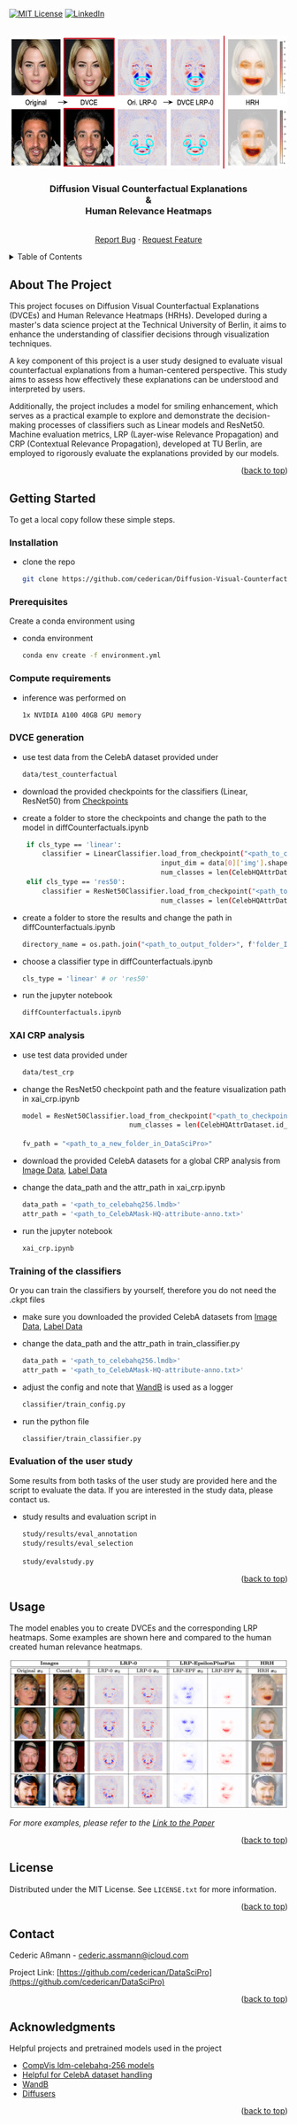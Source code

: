 <!-- Improved compatibility of back to top link: See: https://github.com/othneildrew/Best-README-Template/pull/73 -->
<a id="readme-top"></a>
<!--
*** Thanks for checking out the Best-README-Template. If you have a suggestion
*** that would make this better, please fork the repo and create a pull request
*** or simply open an issue with the tag "enhancement".
*** Don't forget to give the project a star!
*** Thanks again! Now go create something AMAZING! :D
-->



<!-- PROJECT SHIELDS -->
<!--
*** I'm using markdown "reference style" links for readability.
*** Reference links are enclosed in brackets [ ] instead of parentheses ( ).
*** See the bottom of this document for the declaration of the reference variables
*** for contributors-url, forks-url, etc. This is an optional, concise syntax you may use.
*** https://www.markdownguide.org/basic-syntax/#reference-style-links
-->
[![MIT License][license-shield]][license-url]
[![LinkedIn][linkedin-shield]][linkedin-url]



<!-- PROJECT LOGO -->
<br />
<div align="center">
  <a href="https://github.com/othneildrew/Best-README-Template">
    <img src="logos/headlineImage.png" alt="Logo" width="576" height="241">
  </a>

  <h3 align="center">Diffusion Visual Counterfactual Explanations <br> & <br> Human Relevance Heatmaps</h3>

  <p align="center">
    <br />
    <a href="https://github.com/cederican/DataSciPro/issues">Report Bug</a>
    ·
    <a href="https://github.com/cederican/DataSciPro/issues">Request Feature</a>
  </p>
</div>



<!-- TABLE OF CONTENTS -->
<details>
  <summary>Table of Contents</summary>
  <ol>
    <li>
      <a href="#about-the-project">About The Project</a>
      </ul>
    </li>
    <li>
      <a href="#getting-started">Getting Started</a>
      <ul>
        <li><a href="#prerequisites">Prerequisites</a></li>
        <li><a href="#installation">Installation</a></li>
        <li><a href="#compute-requirements">Compute requirements</a></li>
        <li><a href="#dvce-generation">DVCE generation</a></li>
        <li><a href="#xai-crp-analysis">XAI CRP analysis</a></li>
        <li><a href="#training-of-the-classifiers">Training of the classifiers</a></li>
        <li><a href="#evaluation-of-the-user-study">Evaluation of the user study</a></li>
      </ul>
    </li>
    <li><a href="#usage">Usage</a></li>
    <li><a href="#license">License</a></li>
    <li><a href="#contact">Contact</a></li>
    <li><a href="#acknowledgments">Acknowledgments</a></li>
  </ol>
</details>



<!-- ABOUT THE PROJECT -->
## About The Project

This project focuses on Diffusion Visual Counterfactual Explanations (DVCEs) and Human Relevance Heatmaps (HRHs). Developed during a master's data science project at the Technical University of Berlin, it aims to enhance the understanding of classifier decisions through visualization techniques.

A key component of this project is a user study designed to evaluate visual counterfactual explanations from a human-centered perspective. This study aims to assess how effectively these explanations can be understood and interpreted by users.

Additionally, the project includes a model for smiling enhancement, which serves as a practical example to explore and demonstrate the decision-making processes of classifiers such as Linear models and ResNet50. Machine evaluation metrics, LRP (Layer-wise Relevance Propagation) and CRP (Contextual Relevance Propagation), developed at TU Berlin, are employed to rigorously evaluate the explanations provided by our models.

<p align="right">(<a href="#readme-top">back to top</a>)</p>


<!-- GETTING STARTED -->
## Getting Started

To get a local copy follow these simple steps.

### Installation

* clone the repo
   ```sh
   git clone https://github.com/cederican/Diffusion-Visual-Counterfactual-Explanations.git
   ```

### Prerequisites

Create a conda environment using 
* conda environment
  ```sh
  conda env create -f environment.yml
  ```

### Compute requirements

* inference was performed on
   ```sh
   1x NVIDIA A100 40GB GPU memory
   ```

### DVCE generation

* use test data from the CelebA dataset provided under
   ```sh
   data/test_counterfactual
   ```

* download the provided checkpoints for the classifiers (Linear, ResNet50)
from [Checkpoints](https://tubcloud.tu-berlin.de/s/iWoFaXpzzkrXJQF)

* create a folder to store the checkpoints and change the path to the model in diffCounterfactuals.ipynb
   ```sh
    if cls_type == 'linear':    
        classifier = LinearClassifier.load_from_checkpoint("<path_to_checkpoint_file>",
                                      input_dim = data[0]['img'].shape,
                                      num_classes = len(CelebHQAttrDataset.id_to_cls))
    elif cls_type == 'res50':
        classifier = ResNet50Classifier.load_from_checkpoint("<path_to_checkpoint_file>",
                                      num_classes = len(CelebHQAttrDataset.id_to_cls))
   ```

* create a folder to store the results and change the path in diffCounterfactuals.ipynb
   ```sh
   directory_name = os.path.join("<path_to_output_folder>", f'folder_IMG_{img_index}')
   ```

* choose a classifier type in diffCounterfactuals.ipynb
   ```sh
   cls_type = 'linear' # or 'res50'
   ```

* run the jupyter notebook
   ```sh
   diffCounterfactuals.ipynb
   ```

### XAI CRP analysis

* use test data provided under
   ```sh
   data/test_crp
   ```

* change the ResNet50 checkpoint path and the feature visualization path in xai_crp.ipynb
   ```sh
  model = ResNet50Classifier.load_from_checkpoint("<path_to_checkpoint_file>",
                              num_classes = len(CelebHQAttrDataset.id_to_cls)) 

  fv_path = "<path_to_a_new_folder_in_DataSciPro>"  
   ```

* download the provided CelebA datasets for a global CRP analysis from [Image Data](https://tubcloud.tu-berlin.de/s/sjMbBqHMPPJfExg), [Label Data](https://tubcloud.tu-berlin.de/s/zNnJDzwFTCYPx49)

* change the data_path and the attr_path in xai_crp.ipynb
   ```sh
   data_path = '<path_to_celebahq256.lmdb>'
   attr_path = '<path_to_CelebAMask-HQ-attribute-anno.txt>'
   ```

* run the jupyter notebook
   ```sh
   xai_crp.ipynb
   ```

### Training of the classifiers

Or you can train the classifiers by yourself, therefore you do not need the .ckpt files

* make sure you downloaded the provided CelebA datasets from [Image Data](https://tubcloud.tu-berlin.de/s/sjMbBqHMPPJfExg), [Label Data](https://tubcloud.tu-berlin.de/s/zNnJDzwFTCYPx49)

* change the data_path and the attr_path in train_classifier.py
   ```sh
   data_path = '<path_to_celebahq256.lmdb>'
   attr_path = '<path_to_CelebAMask-HQ-attribute-anno.txt>'
   ```

* adjust the config and note that [WandB](https://wandb.ai/site) is used as a logger
   ```sh
   classifier/train_config.py
   ```

* run the python file
   ```sh
   classifier/train_classifier.py
   ```

### Evaluation of the user study

Some results from both tasks of the user study are provided here and the script to evaluate the data. If you are interested in the study data, please contact us.

* study results and evaluation script in
   ```sh
   study/results/eval_annotation
   study/results/eval_selection

   study/evalstudy.py
   ```



<p align="right">(<a href="#readme-top">back to top</a>)</p>



<!-- USAGE EXAMPLES -->
## Usage

The model enables you to create DVCEs and the corresponding LRP heatmaps. Some examples are shown here and compared to the human created human relevance heatmaps.

![Example Outputs](logos/usage_images.png)

_For more examples, please refer to the [Link to the Paper](https://example.com)_

<p align="right">(<a href="#readme-top">back to top</a>)</p>



<!-- LICENSE -->
## License

Distributed under the MIT License. See `LICENSE.txt` for more information.

<p align="right">(<a href="#readme-top">back to top</a>)</p>



<!-- CONTACT -->
## Contact

Cederic Aßmann - cederic.assmann@icloud.com

Project Link: [https://github.com/cederican/DataSciPro](https://github.com/cederican/DataSciPro)

<p align="right">(<a href="#readme-top">back to top</a>)</p>



<!-- ACKNOWLEDGMENTS -->
## Acknowledgments

Helpful projects and pretrained models used in the project

* [CompVis ldm-celebahq-256 models](https://huggingface.co/CompVis/ldm-celebahq-256)
* [Helpful for CelebA dataset handling](https://github.com/phizaz/diffae)
* [WandB](https://wandb.ai/site)
* [Diffusers](https://huggingface.co/docs/diffusers/index)

<p align="right">(<a href="#readme-top">back to top</a>)</p>



<!-- MARKDOWN LINKS & IMAGES -->
<!-- https://www.markdownguide.org/basic-syntax/#reference-style-links -->
[license-shield]: https://img.shields.io/github/license/othneildrew/Best-README-Template.svg?style=for-the-badge
[license-url]: /Users/cedimac/DataScPro/EvalStudy/LICENSE.txt
[linkedin-shield]: https://img.shields.io/badge/-LinkedIn-black.svg?style=for-the-badge&logo=linkedin&colorB=555
[linkedin-url]: https://www.linkedin.com/in/cederic-aßmann-41904322b/
